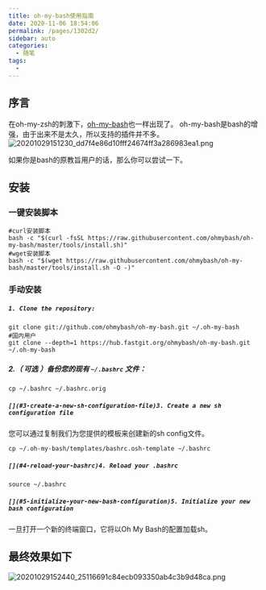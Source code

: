 ```yaml
---
title: oh-my-bash使用指南
date: 2020-11-06 18:54:06
permalink: /pages/1302d2/
sidebar: auto
categories:
  - 随笔
tags:
  - 
---
```

## 序言

在oh-my-zsh的刺激下，[oh-my-bash](https://github.com/ohmybash/oh-my-bash/)也一样出现了。
oh-my-bash是bash的增强，由于出来不是太久，所以支持的插件并不多。
![20201029151230_dd7f4e86d10fff24674ff3a286983ea1.png](https://images-1255533533.cos.ap-shanghai.myqcloud.com/20201029151230_dd7f4e86d10fff24674ff3a286983ea1.png)

如果你是bash的原教旨用户的话，那么你可以尝试一下。

## 安装

### 一键安装脚本
```shell
#curl安装脚本
bash -c "$(curl -fsSL https://raw.githubusercontent.com/ohmybash/oh-my-bash/master/tools/install.sh)"
#wget安装脚本
bash -c "$(wget https://raw.githubusercontent.com/ohmybash/oh-my-bash/master/tools/install.sh -O -)"
```
### 手动安装

##### `1. Clone the repository:`

```shell
git clone git://github.com/ohmybash/oh-my-bash.git ~/.oh-my-bash
#国内用户
git clone --depth=1 https://hub.fastgit.org/ohmybash/oh-my-bash.git ~/.oh-my-bash
```

##### [](#2-optionally-backup-your-existing-bashrc-file)2.（ *可选* ）备份您的现有 `~/.bashrc` 文件：

```shell
cp ~/.bashrc ~/.bashrc.orig
```

##### `[](#3-create-a-new-sh-configuration-file)3. Create a new sh configuration file`

您可以通过复制我们为您提供的模板来创建新的sh config文件。

```shell
cp ~/.oh-my-bash/templates/bashrc.osh-template ~/.bashrc
```

##### `[](#4-reload-your-bashrc)4. Reload your .bashrc`

```shell
source ~/.bashrc
```

##### `[](#5-initialize-your-new-bash-configuration)5. Initialize your new bash configuration`

一旦打开一个新的终端窗口，它将以Oh My Bash的配置加载sh。

## 最终效果如下

![20201029152440_25116691c84ecb093350ab4c3b9d48ca.png](https://images-1255533533.cos.ap-shanghai.myqcloud.com/20201029152440_25116691c84ecb093350ab4c3b9d48ca.png)